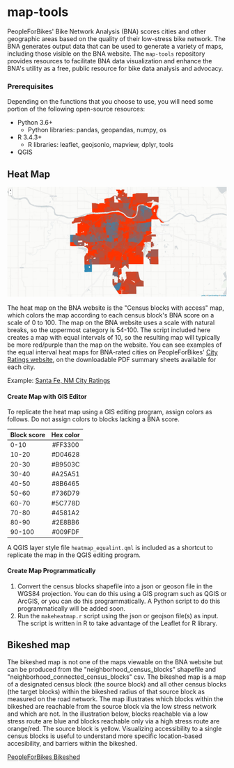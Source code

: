 map-tools
=========
PeopleForBikes' Bike Network Analysis (BNA) scores cities and other geographic areas based on the quality of their low-stress bike network. The BNA generates output data that can be used to generate a variety of maps, including those visible on the BNA website. The `map-tools` repository provides resources to facilitate BNA data visualization and enhance the BNA's utility as a free, public resource for bike data analysis and advocacy.

### Prerequisites
Depending on the functions that you choose to use, you will need some portion of the following open-source resources:
* Python 3.6+
   * Python libraries: pandas, geopandas, numpy, os 
* R 3.4.3+
   * R libraries: leaflet, geojsonio, mapview, dplyr, tools
* QGIS

## Heat Map

![Topeka, KA](images/topekaksheat.jpeg "Topeka, KS BNA Heat Map")

The heat map on the BNA website is the "Census blocks with access" map, which colors the map according to each census block's BNA score on a scale of 0 to 100. The map on the BNA website uses a scale with natural breaks, so the uppermost category is 54-100. The script included here creates a map with equal intervals of 10, so the resulting map will typically be more red/purple than the map on the website. You can see examples of the equal interval heat maps for BNA-rated cities on PeopleForBikes' [City Ratings website](https://cityratings.peopleforbikes.org/), on the downloadable PDF summary sheets available for each city. 

Example: [Santa Fe, NM City Ratings](https://cityratings.peopleforbikes.org/wp-content/uploads/2018/04/santafeNM.pdf)

#### Create Map with GIS Editor
To replicate the heat map using a GIS editing program, assign colors as follows. Do not assign colors to blocks lacking a BNA score.
 
| Block score   | Hex color  |
----------------|:----------:|
| 0-10          | #FF3300    |
| 10-20         | #D04628    |
| 20-30         | #B9503C    |
| 30-40         | #A25A51    |
| 40-50         | #8B6465    |
| 50-60         | #736D79    |
| 60-70         | #5C778D    |
| 70-80         | #4581A2    |
| 80-90         | #2E8BB6    |
| 90-100        | #009FDF    |

A QGIS layer style file `heatmap_equalint.qml` is included as a shortcut to replicate the map in the QGIS editing program.

#### Create Map Programmatically

1. Convert the census blocks shapefile into a json or geoson file in the WGS84 projection. You can do this using a GIS program such as QGIS or ArcGIS, or you can do this programmatically. A Python script to do this programmatically will be added soon.
2. Run the `makeheatmap.r` script using the json or geojson file(s) as input. The script is written in R to take advantage of the Leaflet for R library.

## Bikeshed map
 
The bikeshed map is not one of the maps viewable on the BNA website but can be produced from the "neighborhood_census_blocks" shapefile and "neighborhood_connected_census_blocks" csv. The bikeshed map is a map of a designated census block (the source block) and all other census blocks (the target blocks) within the bikeshed radius of that source block as measured on the road network. The map illustrates which blocks within the bikeshed are reachable from the source block via the low stress network and which are not. In the illustration below, blocks reachable via a low stress route are blue and blocks reachable only via a high stress route are orange/red. The source block is yellow. Visualizing accessibility to a single census blocks is useful to understand more specific location-based accesibility, and barriers within the bikeshed.

[PeopleForBikes Bikeshed](images/boulder_connected.png "PeopleForBikes Bikeshed")

